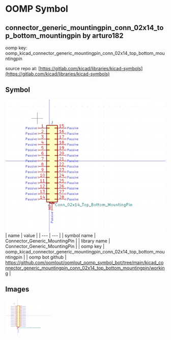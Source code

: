 # OOMP Symbol  
## connector_generic_mountingpin_conn_02x14_top_bottom_mountingpin  by arturo182  
  
oomp key: oomp_kicad_connector_generic_mountingpin_conn_02x14_top_bottom_mountingpin  
  
source repo at: [https://gitlab.com/kicad/libraries/kicad-symbols](https://gitlab.com/kicad/libraries/kicad-symbols)  
## Symbol  
  
[![working.png](working_600.png)](working.png)  
| name | value | 
| --- | --- | 
| symbol name | Connector_Generic_MountingPin | 
| library name | Connector_Generic_MountingPin | 
| oomp key | oomp_kicad_connector_generic_mountingpin_conn_02x14_top_bottom_mountingpin | 
| oomp bot github | https://github.com/oomlout/oomlout_oomp_symbol_bot/tree/main/kicad_connector_generic_mountingpin_conn_02x14_top_bottom_mountingpin/working | 
## Images  
  
[![working.png](working_140.png)](working.png)  
